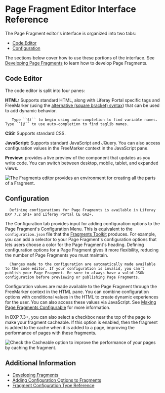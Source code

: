 # Page Fragment Editor Interface Reference

The Page Fragment editor's interface is organized into two tabs:

- [Code Editor](#code-editor)
- [Configuration](#configuration)

The sections below cover how to use these portions of the interface. See [Developing Page Fragments](../../developing-page-fragments/developing-fragments-intro.md) to learn how to develop Page Fragments.

## Code Editor

The code editor is split into four panes:

**HTML:** Supports standard HTML, along with Liferay Portal specific tags and FreeMarker (using the [alternative (square bracket) syntax](https://freemarker.apache.org/docs/dgui_misc_alternativesyntax.html)) that can be used to add dynamic behavior.

```tip::
   Type ``$(`` to begin using auto-completion to find variable names. Type ``[@`` to use auto-completion to find taglib names.
```

**CSS:** Supports standard CSS.

**JavaScript:** Supports standard JavaScript and JQuery. You can also access configuration values in the FreeMarker context in the JavaScript pane.

**Preview:** provides a live preview of the component that updates as you write code. You can switch between desktop, mobile, tablet, and expanded views.

![The Fragments editor provides an environment for creating all the parts of a Fragment.](./page-fragment-editor-interface-reference/images/01.png)

## Configuration

```note::
  Defining configurations for Page Fragments is available in Liferay DXP 7.2 SP1+ and Liferay Portal CE GA2+.
```

The Configuration tab provides input for adding configuration options to the Page Fragment's Configuration Menu. This is equivalent to the `configuration.json` file that the [Fragments Toolkit](../../developing-page-fragments/using-the-fragments-toolkit.md) produces. For example, you can add a selector to your Page Fragment's configuration options that lets users choose a color for the Page Fragment's heading. Defining configuration options for a Page Fragment gives it more flexibility, reducing the number of Page Fragments you must maintain.

```note::
  Changes made to the configuration are automatically made available to the code editor. If your configuration is invalid, you can't publish your Page Fragment. Be sure to always have a valid JSON configuration before previewing or publishing Page Fragments.
```

Configuration values are made available to the Page Fragment through the FreeMarker context in the HTML pane. You can combine configuration options with conditional values in the HTML to create dynamic experiences for the user. You can also access these values via JavaScript. See [Making Page Fragments Configurable](../../developing-page-fragments/adding-configuration-options-to-fragments.md) for more information.

In DXP 7.3+, you can also select a checkbox near the top of the page to make your fragment cacheable. If this option is enabled, then the fragment is added to the cache when it is added to a page, improving the performance of pages with these fragments.

![Check the Cacheable option to improve the performance of your pages by caching the fragment.](./page-fragment-editor-interface-reference/images/02.png)

## Additional Information

- [Developing Fragments](../../developing-page-fragments/developing-fragments-intro.md)
- [Adding Configuration Options to Fragments](../../developing-page-fragments/adding-configuration-options-to-fragments.md)
- [Fragment Configuration Type Reference](./fragment-configuration-types-reference.md)
